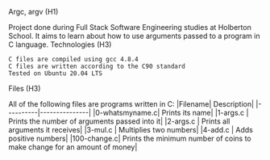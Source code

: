 Argc, argv (H1)

Project done during Full Stack Software Engineering studies at Holberton School. It aims to learn about how to use arguments passed to a program in C language.
Technologies (H3)

    C files are compiled using gcc 4.8.4
    C files are written according to the C90 standard
    Tested on Ubuntu 20.04 LTS

Files (H3)

All of the following files are programs written in C:
|Filename| 	Description|
|----------|---------------|
|0-whatsmyname.c| 	Prints its name|
|1-args.c |	Prints the number of arguments passed into it|
|2-args.c |	Prints all arguments it receives|
|3-mul.c |	Multiplies two numbers|
|4-add.c |	Adds positive numbers|
|100-change.c| 	Prints the minimum number of coins to make change for an amount of money|
